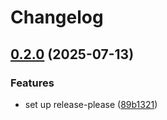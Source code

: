 # Changelog

## [0.2.0](https://github.com/joel-grant/disney-scrapbook/compare/v0.1.0...v0.2.0) (2025-07-13)


### Features

* set up release-please ([89b1321](https://github.com/joel-grant/disney-scrapbook/commit/89b132167aebc37cdba0f816c7aacf647749dd76))
